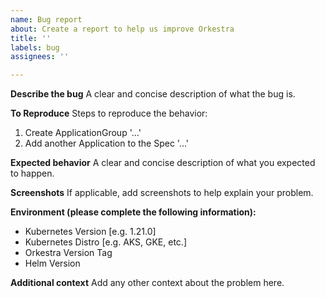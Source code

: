 ```yaml
---
name: Bug report
about: Create a report to help us improve Orkestra
title: ''
labels: bug
assignees: ''

---
```


**Describe the bug**
A clear and concise description of what the bug is.

**To Reproduce**
Steps to reproduce the behavior:
1. Create ApplicationGroup '...'
2. Add another Application to the Spec '...'

**Expected behavior**
A clear and concise description of what you expected to happen.

**Screenshots**
If applicable, add screenshots to help explain your problem.

**Environment (please complete the following information):**
- Kubernetes Version [e.g. 1.21.0]
- Kubernetes Distro [e.g. AKS, GKE, etc.]
- Orkestra Version Tag
- Helm Version

**Additional context**
Add any other context about the problem here.
